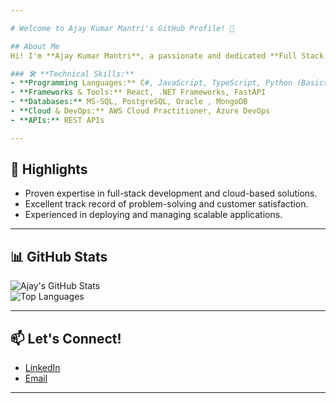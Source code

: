 ```yaml
---

# Welcome to Ajay Kumar Mantri's GitHub Profile! 👋  

## About Me  
Hi! I'm **Ajay Kumar Mantri**, a passionate and dedicated **Full Stack Engineer** with over **5 years of experience** in the software industry. I specialize in crafting scalable, high-performance solutions and delivering exceptional user experiences.  

### 🛠️ **Technical Skills:**  
- **Programming Languages:** C#, JavaScript, TypeScript, Python (Basics)  
- **Frameworks & Tools:** React, .NET Frameworks, FastAPI  
- **Databases:** MS-SQL, PostgreSQL, Oracle , MongoDB
- **Cloud & DevOps:** AWS Cloud Practitioner, Azure DevOps  
- **APIs:** REST APIs  

---
```


## 🌟 Highlights  
- Proven expertise in full-stack development and cloud-based solutions.  
- Excellent track record of problem-solving and customer satisfaction.  
- Experienced in deploying and managing scalable applications.  

---

## 📊 GitHub Stats  
![Ajay's GitHub Stats](https://github-readme-stats.vercel.app/api?username=yourusername&show_icons=true&theme=radical)  
![Top Languages](https://github-readme-stats.vercel.app/api/top-langs/?username=yourusername&layout=compact&theme=radical)

---

## 📫 Let's Connect!  
- [LinkedIn](https://www.linkedin.com/in/kumarajay95/)  
- [Email](mailto:kumar.ajaykumar7981@gmail.com)

---
